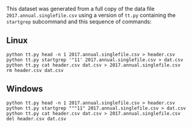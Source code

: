 This dataset was generated from a full copy of the data file
`2017.annual.singlefile.csv` using a version of `tt.py` containing the
`startgrep` subcommand and this sequence of commands:

## Linux

    python tt.py head -n 1 2017.annual.singlefile.csv > header.csv
    python tt.py startgrep '"11' 2017.annual.singlefile.csv > dat.csv
    python tt.py cat header.csv dat.csv > 2017.annual.singlefile.csv
    rm header.csv dat.csv


## Windows

    python tt.py head -n 1 2017.annual.singlefile.csv > header.csv
    python tt.py startgrep """11" 2017.annual.singlefile.csv > dat.csv
    python tt.py cat header.csv dat.csv > 2017.annual.singlefile.csv
    del header.csv dat.csv
